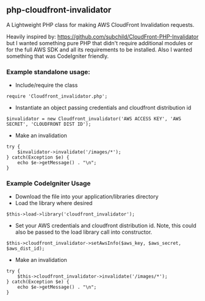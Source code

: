 ## php-cloudfront-invalidator

A Lightweight PHP class for making AWS CloudFront Invalidation requests.

Heavily inspired by: https://github.com/subchild/CloudFront-PHP-Invalidator but I wanted something pure PHP that didn't require additional modules or for the full AWS SDK and all its requirements to be installed.  Also I wanted something that was CodeIgniter friendly.

### Example standalone usage:
* Include/require the class
```
require 'Cloudfront_invalidator.php';
```
* Instantiate an object passing credentials and cloudfront distribution id
```
$invalidator = new Cloudfront_invalidator('AWS ACCESS KEY', 'AWS SECRET', 'CLOUDFRONT DIST ID');
```
* Make an invalidation
```
try {
    $invalidator->invalidate('/images/*');
} catch(Exception $e) {
    echo $e->getMessage() . "\n";
}
```

### Example CodeIgniter Usage
* Download the file into your application/libraries directory
* Load the library where desired
```
$this->load->library('cloudfront_invalidator');
```
* Set your AWS credentials and cloudfront distribution id.  Note, this could also be passed to the load library call into constructor.
```
$this->cloudfront_invalidator->setAwsInfo($aws_key, $aws_secret, $aws_dist_id);
```
* Make an invalidation
```
try {
    $this->cloudfront_invalidator->invalidate('/images/*');
} catch(Exception $e) {
    echo $e->getMessage() . "\n";
}
```
